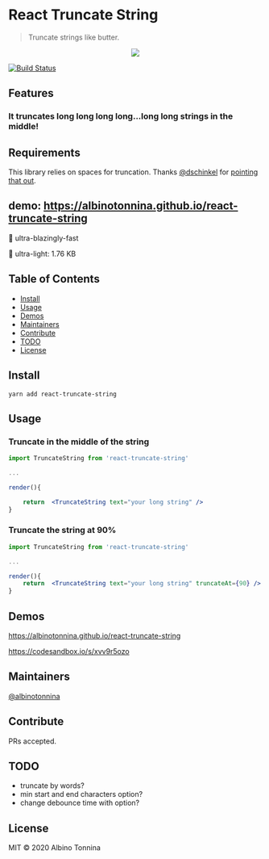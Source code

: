 # React Truncate String

> Truncate strings like butter.

<p align="center">
    <img src="https://img.ziggi.org/5Rjsznl9.png" />
</p>

[![Build Status](https://travis-ci.org/albinotonnina/react-truncate-string.svg?branch=master)](https://travis-ci.org/albinotonnina/react-truncate-string)

## Features

### It truncates long long long long...long long strings in the middle!

## Requirements

This library relies on spaces for truncation. Thanks [@dschinkel](https://github.com/dschinkel) for [pointing that out](https://github.com/albinotonnina/react-truncate-string/issues/7).

## demo: https://albinotonnina.github.io/react-truncate-string

🚀 ultra-blazingly-fast

🌈 ultra-light: 1.76 KB

## Table of Contents

- [Install](#install)
- [Usage](#usage)
- [Demos](#demos)
- [Maintainers](#maintainers)
- [Contribute](#contribute)
- [TODO](#todo)
- [License](#license)

## Install

```
yarn add react-truncate-string
```

## Usage

### Truncate in the middle of the string

```jsx
import TruncateString from 'react-truncate-string'

...

render(){

    return  <TruncateString text="your long string" />
}
```

### Truncate the string at 90%

```jsx
import TruncateString from 'react-truncate-string'

...

render(){
    return  <TruncateString text="your long string" truncateAt={90} />
}
```

## Demos

https://albinotonnina.github.io/react-truncate-string

https://codesandbox.io/s/xvv9r5ozo

## Maintainers

[@albinotonnina](https://github.com/albinotonnina)

## Contribute

PRs accepted.

## TODO

- truncate by words?
- min start and end characters option?
- change debounce time with option?

## License

MIT © 2020 Albino Tonnina
